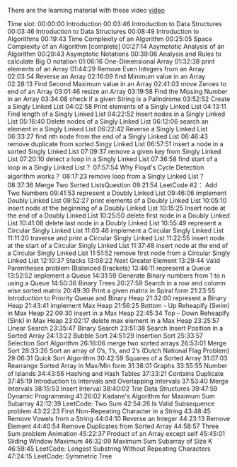 There are the learning material with these video
[video](https://www.youtube.com/watch?v=2ZLl8GAk1X4&t=71453s)

Time slot:
00:00:00 Introduction 
00:03:46 Introduction to Data Structures 
00:03:46 Introduction to Data Structures
00:08:49 Introduction to Algorithms
00:19:43 Time Complexity of an Algorithm
00:25:05 Space Complexity of an Algorithm [complete]
00:27:14 Asymptotic Analysis of an Algorithm
00:29:43 Asymptotic Notations
00:39:06 Analysis and Rules to calculate Big O notation
01:06:16 One-Dimensional Array
01:32:38 print elements of an Array
01:44:29 Remove Even Integers from an Array
02:03:54 Reverse an Array
02:16:09 find Minimum value in an Array
02:28:13 Find Second Maximum value in an Array
02:41:03 move Zeroes to end of an Array
03:01:46 resize an Array
03:19:58 Find the Missing Number in an Array
03:34:08 check if a given String is a Palindrome
03:52:52 Create a Singly Linked List
04:02:58 Print elements of a Singly Linked List
04:13:11 Find length of a Singly Linked List
04:22:52 Insert nodes in a Singly Linked List
05:16:40 Delete nodes of a Singly Linked List
06:12:06 search an element in a Singly Linked List
06:22:42 Reverse a Singly Linked List
06:33:27 find nth node from the end of a Singly Linked List
06:46:43 remove duplicate from sorted Singy Linked List
06:57:51 insert a node in a sorted Singly Linked List
07:09:37 remove a given key from Singly Linked List
07:20:10 detect a loop in a Singly Linked List
07:36:58 find start of a loop in a Singly Linked List？
07:57:54 Why Floyd's Cycle Detection algorithm works？
08:17:23 remove loop from a Singly Linked List？
08:37:36 Merge Two Sorted ListsQuestion
09:21:54 LeetCode #2： Add Two Numbers
09:41:53 represent a Doubly Linked List
09:46:06 implement Doubly Linked List
09:52:27 print elements of a Doubly Linked List
10:05:10 insert node at the beginning of a Doubly Linked List
10:15:25 Insert node at the end of a Doubly Linked List
10:25:50 delete first node in a Doubly Linked List
10:41:08 delete last node in a Doubly Linked List
10:55:49 represent a Circular Singly Linked List
11:03:46 implement a Circular Singly Linked List
11:11:20 traverse and print a Circular Singly Linked List
11:22:55 insert node at the start of a Circular Singly Linked List
11:37:48 insert node at the end of a Circular Singly Linked List
11:51:52 remove first node from a Circular Singly Linked List
12:10:37 Stacks
13:08:22 Next Greater Element
13:29:44 Valid Parentheses problem (Balanced Brackets)
13:46:11 represent a Queue
13:52:52 implement a Queue
14:31:59 Generate Binary numbers from 1 to n using a Queue
14:50:36 Binary Trees
20:27:59 Search in a row and column wise sorted matrix
20:49:30 Print a given matrix in Spiral form
21:23:55 Introduction to Priority Queue and Binary Heap
21:32:00 represent a Binary Heap
21:43:41 implement Max Heap
21:56:25 Bottom - Up Reheapify (Swim) in Max Heap
22:09:30 insert in a Max Heap
22:45:34 Top - Down Reheapify (Sink) in Max Heap
23:02:17 delete max element in a Max Heap
23:25:57 Linear Search
23:35:47 Binary Search
23:51:38 Search Insert Position in a Sorted Array
24:13:22 Bubble Sort
24:51:29 Insertion Sort
25:33:57 Selection Sort Algorithm
26:16:06 merge two sorted arrays
26:53:01 Merge Sort
28:33:26 Sort an array of 0’s, 1’s, and 2’s (Dutch National Flag Problem) 
29:06:31 Quick Sort Algorithm
30:42:59 Squares of a Sorted Array
31:07:03 Rearrange Sorted Array in Max⧸Min form
31:38:01 Graphs
33:55:55 Number of Islands
34:43:56 Hashing and Hash Tables
37:33:21 Contains Duplicate
37:45:19 Introduction to Intervals and Overlapping Intervals
37:53:40 Merge Intervals
38:15:53 Insert Interval
38:40:02 Trie Data Structures
39:47:59 Dynamic Programming
41:26:02 Kadane's Algorithm for Maximum Sum Subarray
42:12:39 LeetCode: Two Sum
42:54:26 Is Valid Subsequence problem
43:22:23 First Non-Repeating Character in a String
43:48:45 Remove Vowels from a String
44:04:10 Reverse an Integer
44:23:13 Remove Element
44:40:54 Remove Duplicates from Sorted Array
44:58:57 Three Sum problem Animation
45:22:37 Product of an Array except self
45:45:01 Sliding Window Maximum
46:32:09 Maximum Sum Subarray of Size K
46:59:45 LeetCode: Longest Substring Without Repeating Characters
47:24:15 LeetCode: Symmetric Tree
